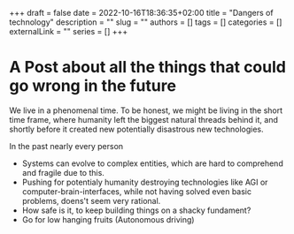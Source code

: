 +++ 
draft = false
date = 2022-10-16T18:36:35+02:00
title = "Dangers of technology"
description = ""
slug = ""
authors = []
tags = []
categories = []
externalLink = ""
series = []
+++

# A Post about all the things that could go wrong in the future

We live in a phenomenal time. To be honest, we might be living in the short time frame, where humanity left the biggest natural threads behind it, and shortly before it created new potentially disastrous new technologies.

In the past nearly every person 

- Systems can evolve to complex entities, which are hard to comprehend and fragile due to this.
- Pushing for potentialy humanity destroying technologies like AGI or computer-brain-interfaces, while not having solved even basic problems, doens't seem very rational.
- How safe is it, to keep building things on a shacky fundament?
- Go for low hanging fruits (Autonomous driving)
